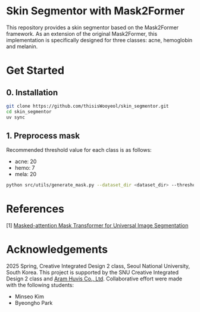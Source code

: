 # Skin Segmentor with Mask2Former

This repository provides a skin segmentor based on the Mask2Former framework. As an extension of the original Mask2Former, this implementation is specifically designed for three classes: acne, hemoglobin and melanin. 

# Get Started
## 0. Installation

```bash
git clone https://github.com/thisisWooyeol/skin_segmentor.git
cd skin_segmentor
uv sync
```

## 1. Preprocess mask

Recommended threshold value for each class is as follows:
- acne: 20
- hemo: 7
- mela: 20

```bash
python src/utils/generate_mask.py --dataset_dir <dataset_dir> --threshold <threshold>
```


# References

[1] [Masked-attention Mask Transformer for Universal Image Segmentation](https://arxiv.org/abs/2112.01527)

# Acknowledgements

2025 Spring, Creative Integrated Design 2 class, Seoul National University, South Korea.
This project is supported by the SNU Creative Integrated Design 2 class and [Aram Huvis Co., Ltd](https://www.aramhuvis.com/). Collaborative effort were made with the following students:

- Minseo Kim
- Byeongho Park